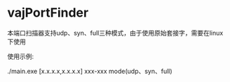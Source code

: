 # vajPortFinder

本端口扫描器支持udp、syn、full三种模式，由于使用原始套接字，需要在linux下使用

使用示例:

./main.exe [x.x.x.x,x.x.x.x] xxx-xxx mode(udp、syn、full)